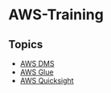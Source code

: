 # AWS-Training

## Topics
 - [AWS DMS](https://github.com/Kajal-ghadage2000/AWS-Training/tree/main/AWS-Quicksight)
 - [AWS Glue](https://github.com/Kajal-ghadage2000/AWS-Training/tree/main/AWS-Quicksight)
 - [AWS Quicksight](https://github.com/Kajal-ghadage2000/AWS-Training/tree/main/AWS-Quicksight)


